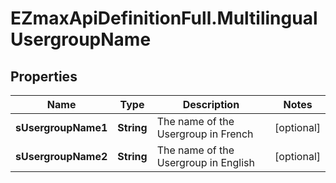 # EZmaxApiDefinitionFull.MultilingualUsergroupName

## Properties

Name | Type | Description | Notes
------------ | ------------- | ------------- | -------------
**sUsergroupName1** | **String** | The name of the Usergroup in French | [optional] 
**sUsergroupName2** | **String** | The name of the Usergroup in English | [optional] 


